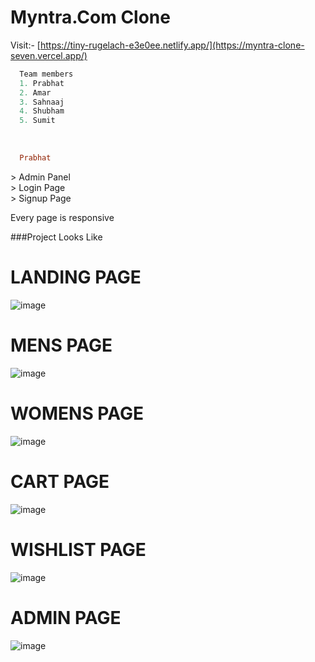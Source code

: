 # Myntra.Com Clone
Visit:- [https://tiny-rugelach-e3e0ee.netlify.app/](https://myntra-clone-seven.vercel.app/)

```python
  Team members
  1. Prabhat
  2. Amar
  3. Sahnaaj
  4. Shubham
  5. Sumit 
```


<br/>
<p>

```ruby
  Prabhat
```

</p>
> Admin Panel <br/>
> Login Page <br/>
> Signup Page<br/>


Every page is responsive<br/>


###Project Looks Like 


# LANDING PAGE
![image](https://user-images.githubusercontent.com/105987614/208336161-9f2cefda-5dd1-4211-a393-141d41c8dceb.png)

# MENS PAGE
![image](https://user-images.githubusercontent.com/105987614/208336209-a810c511-8c6b-451f-b69e-043464beebe0.png)

# WOMENS PAGE
![image](https://user-images.githubusercontent.com/105987614/208336235-4dcb0b6e-7833-4069-a01c-f12e0e4abc75.png)

# CART PAGE
![image](https://user-images.githubusercontent.com/105987614/208336280-7b9f61ef-53e1-45e3-9ba3-09e3bd10e64a.png)

# WISHLIST PAGE
![image](https://user-images.githubusercontent.com/105987614/208336360-9963ed14-c52f-49fd-9c25-b01265adb715.png)

# ADMIN PAGE
![image](https://user-images.githubusercontent.com/105987614/209129170-94dccf26-49b0-4a08-868d-dbe678d8ac01.png)
